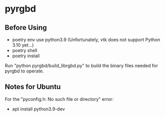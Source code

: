 # pyrgbd

## Before Using

- poetry env use python3.9 (Unfortunately, vtk does not support Python 3.10 yet...)
- poetry shell
- poetry install

Run "python pyrgbd/build_librgbd.py" to build the binary files needed for pyrgbd to operate.

## Notes for Ubuntu

For the "pyconfig.h: No such file or directory" error:
- apt install python3.9-dev
 
